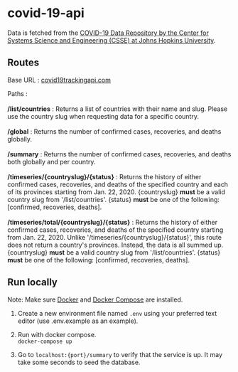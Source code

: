 # covid-19-api
Data is fetched from the [COVID-19 Data Repository by the Center for Systems Science and Engineering (CSSE) at Johns Hopkins University](https://github.com/CSSEGISandData/COVID-19).
## Routes

Base URL : [covid19trackingapi.com](https://covid19trackingapi.com)

Paths : <br><br>
<b>/list/countries</b> : Returns a list of countries with their name and slug. Please use the country slug when requesting data for a specific country.<br><br>
<b>/global</b> : Returns the number of confirmed cases, recoveries, and deaths globally.<br><br>
<b>/summary</b> : Returns the number of confirmed cases, recoveries, and deaths both globally and per country.<br><br>
<b>/timeseries/{countryslug}/{status}</b> : Returns the history of either confirmed cases, recoveries, and deaths of the 
specified country and each of its provinces starting from Jan. 22, 2020. {countryslug} <b>must</b> be a valid country slug from '/list/countries'. 
{status} <b>must</b> be one of the following: [confirmed, recoveries, deaths].<br><br>
<b>/timeseries/total/{countryslug}/{status}</b> : Returns the history of either confirmed cases, recoveries, and deaths 
of the specified country starting from Jan. 22, 2020. Unlike '/timeseries/{countryslug}/{status}', this route does not return a country's provinces. 
Instead, the data is all summed up. {countryslug} <b>must</b> be a valid country slug from '/list/countries'. {status} <b>must</b> be one of the following: [confirmed, recoveries, deaths].
## Run locally

Note: Make sure [Docker](https://docs.docker.com/engine/install/) and [Docker Compose](https://docs.docker.com/compose/install/) are installed.

1. Create a new environment file named `.env` using your preferred text editor  (use .env.example as an example).

2. Run with docker compose. <br>
`docker-compose up`

3. Go to `localhost:{port}/summary` to verify that the service is up. It may take some seconds to seed the database.
